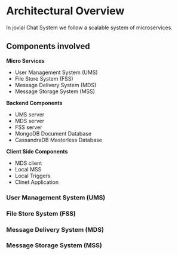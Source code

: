 # Architectural Overview
In jovial Chat System we follow a scalable system of microservices. 

## Components involved

**Micro Services**

 - User Management System (UMS)
 - File Store System (FSS)
 - Message Delivery System (MDS)
 - Message Storage System (MSS)

**Backend Components**

 - UMS server
 - MDS server
 - FSS server
 - MongoDB Document Database
 - CassandraDB Masterless Database

**Client Side Components**

 - MDS client
 - Local MSS
 - Local Triggers
 - Clinet Application

### User Management System (UMS)
### File Store System (FSS)
### Message Delivery System (MDS)
### Message Storage System (MSS)

